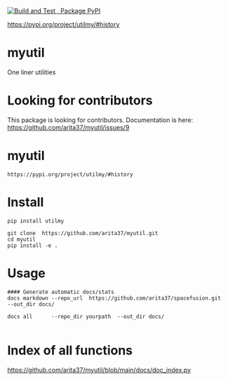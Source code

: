
[![Build and Test , Package PyPI](https://github.com/arita37/myutil/actions/workflows/build%20and%20release.yml/badge.svg)](https://github.com/arita37/myutil/actions/workflows/build%20and%20release.yml)

[     https://pypi.org/project/utilmy/#history ](https://pypi.org/project/utilmy/#history)




# myutil
One liner utilities


# Looking for contributors

   This package is looking for contributors.
   Documentation is here:  https://github.com/arita37/myutil/issues/9
   
 


# myutil
    https://pypi.org/project/utilmy/#history




# Install

    pip install utilmy 

    git clone  https://github.com/arita37/myutil.git
    cd myutil
    pip install -e .

    
    



# Usage
 ```
 #### Generate automatic docs/stats
 docs markdown --repo_url  https://github.com/arita37/spacefusion.git   --out_dir docs/
 
 docs all      --repo_dir yourpath  --out_dir docs/ 
 
 
 ```
 

# Index of all functions

   https://github.com/arita37/myutil/blob/main/docs/doc_index.py


